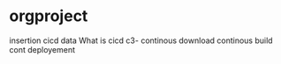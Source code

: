 # orgproject
insertion cicd data 
What is cicd
c3- continous download
continous build
cont deployement

